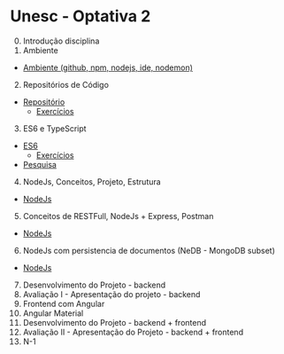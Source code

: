 # Unesc - Optativa 2
		
0. Introdução disciplina
1. Ambiente
  * [Ambiente (github, npm, nodejs, ide, nodemon)](01-ambiente/ambiente-nodejs.md)
2. Repositórios de Código
  * [Repositório](02-repositorio/repositorio.md)
    * [Exercícios](02-repositorio/exercicios.md)
3. ES6 e TypeScript
  * [ES6](03-es6-typescript/es6.md)
    * [Exercícios](03-es6-typescript/exercicios.md)
  * [Pesquisa](03-es6-typescript/pesquisa.md)
4. NodeJs, Conceitos, Projeto, Estrutura
  * [NodeJs](04-nodejs/nodejs.md)
5. Conceitos de RESTFull, NodeJs + Express, Postman
  * [NodeJs](05-nodejs-express-postman/nodejs.md)
6. NodeJs com persistencia de documentos (NeDB - MongoDB subset)
  * [NodeJs](06-nodejs-persistencia/nodejs.md)
7. Desenvolvimento do Projeto - backend
8. Avaliação I - Apresentação do projeto - backend
9. Frontend com Angular
10. Angular Material
11. Desenvolvimento do Projeto - backend + frontend
12. Avaliação II - Apresentação do Projeto - backend + frontend
13. N-1
